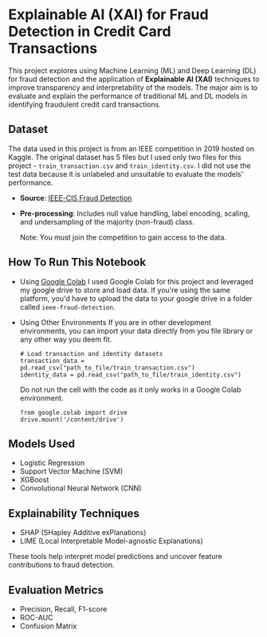# Explainable AI (XAI) for Fraud Detection in Credit Card Transactions

This project explores using Machine Learning (ML) and Deep Learning (DL) for fraud detection and the application of **Explainable AI (XAI)** techniques to improve transparency and interpretability of the models. 
The major aim is to evaluate and explain the performance of traditional ML and DL models in identifying fraudulent credit card transactions.

## Dataset
The data used in this project is from an IEEE competition in 2019 hosted on Kaggle. The original dataset has 5 files but I used only two files for this project - `train_transaction.csv` and
`train_identity.csv`. I did not use the test data because it is unlabeled and unsuitable to evaluate the models' performance.

- **Source**: [IEEE-CIS Fraud Detection](https://www.kaggle.com/c/ieee-fraud-detection)
- **Pre-processing**: Includes null value handling, label encoding, scaling, and undersampling of the majority (non-fraud) class.

  Note: You must join the competition to gain access to the data.

## How To Run This Notebook

- Using [Google Colab](https://colab.research.google.com/)
  I used Google Colab for this project and leveraged my google drive to store and load data. If you're using the same platform, you'd have to upload the data to your google drive
  in a folder called `ieee-fraud-detection`.
  
- Using Other Environments
  If you are in other development environments, you can import your data directly from you file library or any other way you deem fit.
  ```
  # Load transaction and identity datasets
  transaction_data = pd.read_csv("path_to_file/train_transaction.csv")
  identity_data = pd.read_csv("path_to_file/train_identity.csv")
  ```

  Do not run the cell with the code as it only works in a Google Colab environment.
  ```
  from google.colab import drive
  drive.mount('/content/drive')
  ```
  
## Models Used

- Logistic Regression
- Support Vector Machine (SVM)
- XGBoost
- Convolutional Neural Network (CNN)

## Explainability Techniques

- SHAP (SHapley Additive exPlanations)
- LIME (Local Interpretable Model-agnostic Explanations)

These tools help interpret model predictions and uncover feature contributions to fraud detection.

## Evaluation Metrics

- Precision, Recall, F1-score
- ROC-AUC
- Confusion Matrix


